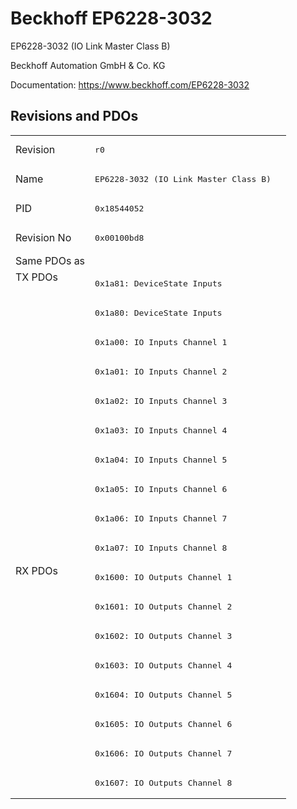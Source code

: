 # Beckhoff EP6228-3032

EP6228-3032 (IO Link Master Class B)

Beckhoff Automation GmbH & Co. KG

Documentation: <a href="https://www.beckhoff.com/EP6228-3032">https://www.beckhoff.com/EP6228-3032</a>

## Revisions and PDOs
<table>
<tr >
<td class="first">Revision</td>
<td ><pre>r0</pre></td>
</tr>
<tr >
<td class="first">Name</td>
<td ><pre>EP6228-3032 (IO Link Master Class B)</pre></td>
</tr>
<tr >
<td class="first">PID</td>
<td ><pre>0x18544052</pre></td>
</tr>
<tr >
<td class="first">Revision No</td>
<td ><pre>0x00100bd8</pre></td>
</tr>
<tr >
<td class="first">Same PDOs as</td>
<td ></td>
</tr>
<tr class="txpdo pdosection">
<td class="first" rowspan=10 valign=top>TX PDOs</td>
<td><pre>0x1a81: DeviceState Inputs</pre></td>
<td></td>
</tr>
<tr class="txpdo pdosection">
<td class="first"><pre>0x1a80: DeviceState Inputs</pre></td>
</tr>
<tr class="txpdo pdosection">
<td class="first"><pre>0x1a00: IO Inputs Channel 1</pre></td>
</tr>
<tr class="txpdo pdosection">
<td class="first"><pre>0x1a01: IO Inputs Channel 2</pre></td>
</tr>
<tr class="txpdo pdosection">
<td class="first"><pre>0x1a02: IO Inputs Channel 3</pre></td>
</tr>
<tr class="txpdo pdosection">
<td class="first"><pre>0x1a03: IO Inputs Channel 4</pre></td>
</tr>
<tr class="txpdo pdosection">
<td class="first"><pre>0x1a04: IO Inputs Channel 5</pre></td>
</tr>
<tr class="txpdo pdosection">
<td class="first"><pre>0x1a05: IO Inputs Channel 6</pre></td>
</tr>
<tr class="txpdo pdosection">
<td class="first"><pre>0x1a06: IO Inputs Channel 7</pre></td>
</tr>
<tr class="txpdo pdosection">
<td class="first"><pre>0x1a07: IO Inputs Channel 8</pre></td>
</tr>
<tr class="rxpdo pdosection">
<td class="first" rowspan=8 valign=top>RX PDOs</td>
<td><pre>0x1600: IO Outputs Channel 1</pre></td>
<td></td>
</tr>
<tr class="rxpdo pdosection">
<td class="first"><pre>0x1601: IO Outputs Channel 2</pre></td>
</tr>
<tr class="rxpdo pdosection">
<td class="first"><pre>0x1602: IO Outputs Channel 3</pre></td>
</tr>
<tr class="rxpdo pdosection">
<td class="first"><pre>0x1603: IO Outputs Channel 4</pre></td>
</tr>
<tr class="rxpdo pdosection">
<td class="first"><pre>0x1604: IO Outputs Channel 5</pre></td>
</tr>
<tr class="rxpdo pdosection">
<td class="first"><pre>0x1605: IO Outputs Channel 6</pre></td>
</tr>
<tr class="rxpdo pdosection">
<td class="first"><pre>0x1606: IO Outputs Channel 7</pre></td>
</tr>
<tr class="rxpdo pdosection">
<td class="first"><pre>0x1607: IO Outputs Channel 8</pre></td>
</tr>
</table>

